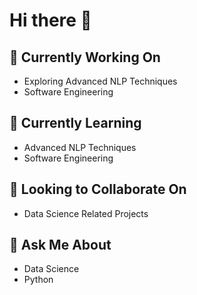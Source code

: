 # Hi there 👋

## 🔭 Currently Working On
- Exploring Advanced NLP Techniques
- Software Engineering

## 🌱 Currently Learning
- Advanced NLP Techniques
- Software Engineering

## 👯 Looking to Collaborate On
- Data Science Related Projects

## 💬 Ask Me About
- Data Science
- Python
